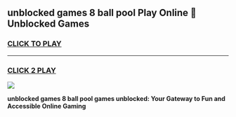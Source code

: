 
## unblocked games 8 ball pool Play Online 👋 Unblocked Games
<h3>
<a href="https://premium.freeplayer.one?title=unblocked_games_8_ball_pool&ref=19F">CLICK TO PLAY</a></h3>
<hr>

<h3>
<a href="https://premium.freeplayer.one?title=unblocked_games_8_ball_pool&ref=19F">CLICK 2 PLAY</a>
  
</h3>

<a href="https://premium.freeplayer.one?title=unblocked_games_8_ball_pool&ref=19F"><img src="https://clearcache.store/games.png"></a>


**unblocked games 8 ball pool games unblocked: Your Gateway to Fun and Accessible Online Gaming**
